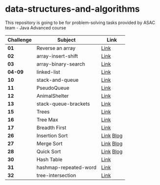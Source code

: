 
# data-structures-and-algorithms
This repository is going to be for problem-solving tasks provided by ASAC team - Java Advanced course 


| Challenge | Subject               | Link                                                                                                                                                                                                                                         |
|-----------|-----------------------|----------------------------------------------------------------------------------------------------------------------------------------------------------------------------------------------------------------------------------------------|
| **01**    | Reverse an array      | [Link](https://baraahabusara.github.io/data-structures-and-algorithms/array-reverse/array-reverse)                                                                                                                                           |
| **02**    | array-insert-shift    | [Link](https://baraahabusara.github.io/data-structures-and-algorithms/array-insert-shift/array-insert-shift)                                                                                                                                 |
| **03**    | array-binary-search   | [Link](https://baraahabusara.github.io/data-structures-and-algorithms/array-binary-search/array-binary-search)                                                                                                                               |
| **04-09** | linked-list           | [Link](https://baraahabusara.github.io/data-structures-and-algorithms/linked-list/linked-list)                                                                                                                                               |
| **10**    | stack-and-queue       | [Link](https://baraahabusara.github.io/data-structures-and-algorithms/stack-and-queue/stack-and-queue)                                                                                                                                       |
| **11**    | PseudoQueue           | [Link](https://baraahabusara.github.io/data-structures-and-algorithms/stack-and-queue/%20PseudoQueue)                                                                                                                                        |
| **12**    | AnimalShelter         | [Link](https://baraahabusara.github.io/data-structures-and-algorithms/stack-and-queue/AnimalShelter)                                                                                                                                         |
| **13**    | stack-queue-brackets  | [Link](https://baraahabusara.github.io/data-structures-and-algorithms/stack-and-queue/stack-queue-brackets)                                                                                                                                  |
| **15**    | Trees                 | [Link](https://baraahabusara.github.io/data-structures-and-algorithms/trees/trees)                                                                                                                                                           |
| **16**    | Tree Max              | [Link](https://baraahabusara.github.io/data-structures-and-algorithms/trees/treeMax)                                                                                                                                                         |
| **17**    | Breadth First         | [Link](https://baraahabusara.github.io/data-structures-and-algorithms/trees/breadthFirst)                                                                                                                                                    |
| **26**    | Insertion Sort        | [Link](https://baraahabusara.github.io/data-structures-and-algorithms/sorting-algorithms/insertion-sort/insertion-sort-readme) [Blog](https://baraahabusara.github.io/data-structures-and-algorithms/sorting-algorithms/insertion-sort/BLOG) |
| **27**    | Merge Sort            | [Link](https://baraahabusara.github.io/data-structures-and-algorithms/sorting-algorithms/merge-sort/merge-sort) [Blog](https://baraahabusara.github.io/data-structures-and-algorithms/sorting-algorithms/merge-sort/BLOG)                    |
| **28**    | Quick Sort            | [Link](https://baraahabusara.github.io/data-structures-and-algorithms/sorting-algorithms/quick-sort/quick-sort) [Blog](https://baraahabusara.github.io/data-structures-and-algorithms/sorting-algorithms/quick-sort/BLOG)                    |
| **30**    | Hash Table            | [Link](https://baraahabusara.github.io/data-structures-and-algorithms/hashtable/readMe)                                                                                                                                                      |
| **31**    | hashmap-repeated-word | [Link](https://baraahabusara.github.io/data-structures-and-algorithms/hashtable/README-31)                                                                                                                                                   |
| **32**    | tree-intersection     | [Link](https://baraahabusara.github.io/data-structures-and-algorithms/TreeIntersection/readme)                                                                                                                                               |

